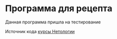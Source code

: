 # Программа для рецепта

Данная программа пришла на тестирование

Источник кода [курсы Нетологии](https://github.com/netology-code/javaqa-homeworks-video/blob/main/JAVA_INTRO.md)